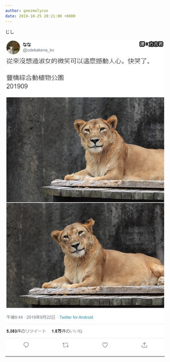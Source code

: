 ```yaml
---
author: geezmolycos
date: 2019-10-25 20:21:00 +0800
---
```


じし

![](/assets/images/qq-zone/2019-10-25-lion.jpg)

---
